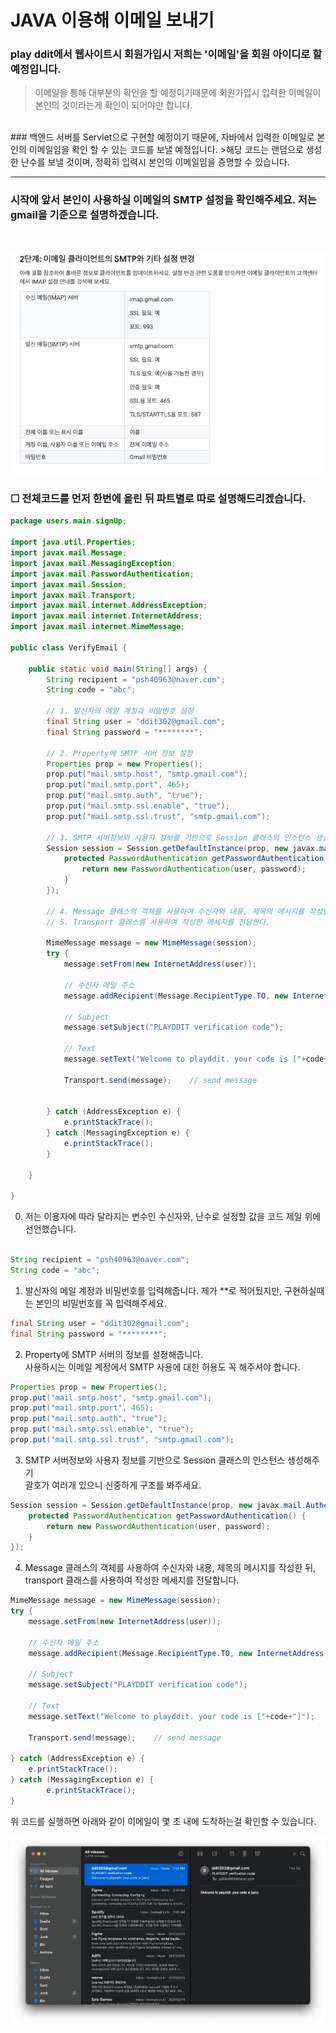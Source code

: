 # JAVA 이용해 이메일 보내기

### play ddit에서 웹사이트시 회원가입시 저희는 '이메일'을 회원 아이디로 할 예정입니다.<br>
> 이메일을 통해 대부분의 확인을 할 예정이기때문에 회원가입시 입력한 이메일이 본인의 것이라는게 확인이 되어야만 합니다.
<br>
### 백엔드 서버를 Servlet으로 구현할 예정이기 때문에, 자바에서 입력한 이메일로 본인의 이메일임을 확인 할 수 있는 코드를 보낼 예정입니다.
>해당 코드는 랜덤으로 생성한 난수를 보낼 것이며, 정확히 입력시 본인의 이메일임을 증명할 수 있습니다.
<hr>

### 시작에 앞서 본인이 사용하실 이메일의 SMTP 설정을 확인해주세요. 저는 gmail을 기준으로 설명하겠습니다.
<br>

![image](1.png)

### ☐ 전체코드를 먼저 한번에 올린 뒤 파트별로 따로 설명해드리겠습니다.<br>

```java
package users.main.signUp;

import java.util.Properties;
import javax.mail.Message;
import javax.mail.MessagingException;
import javax.mail.PasswordAuthentication;
import javax.mail.Session;
import javax.mail.Transport;
import javax.mail.internet.AddressException;
import javax.mail.internet.InternetAddress;
import javax.mail.internet.MimeMessage;

public class VerifyEmail {
	
	public static void main(String[] args) {
		String recipient = "psh40963@naver.com";
		String code = "abc";
		
		// 1. 발신자의 메일 계정과 비밀번호 설정
		final String user = "ddit302@gmail.com";
		final String password = "********";
		
		// 2. Property에 SMTP 서버 정보 설정
		Properties prop = new Properties();
		prop.put("mail.smtp.host", "smtp.gmail.com");
		prop.put("mail.smtp.port", 465);
		prop.put("mail.smtp.auth", "true");
		prop.put("mail.smtp.ssl.enable", "true");
		prop.put("mail.smtp.ssl.trust", "smtp.gmail.com");
		
		// 3. SMTP 서버정보와 사용자 정보를 기반으로 Session 클래스의 인스턴스 생성
		Session session = Session.getDefaultInstance(prop, new javax.mail.Authenticator() {
			protected PasswordAuthentication getPasswordAuthentication() {
				return new PasswordAuthentication(user, password);
			}
		});
		
		// 4. Message 클래스의 객체를 사용하여 수신자와 내용, 제목의 메시지를 작성한다.
		// 5. Transport 클래스를 사용하여 작성한 메세지를 전달한다.
		
		MimeMessage message = new MimeMessage(session);
		try {
			message.setFrom(new InternetAddress(user));
			
			// 수신자 메일 주소
			message.addRecipient(Message.RecipientType.TO, new InternetAddress(recipient));
			
			// Subject
			message.setSubject("PLAYDDIT verification code");
			
			// Text
			message.setText("Welcome to playddit. your code is ["+code+"]");
			
			Transport.send(message);	// send message
			
			
		} catch (AddressException e) {
			e.printStackTrace();
		} catch (MessagingException e) {
			e.printStackTrace();
		}

	}

}

```


0. 저는 이용자에 따라 달라지는 변수인 수신자와, 난수로 설정할 값을 코드 제일 위에 선언했습니다.
```java

String recipient = "psh40963@naver.com";
String code = "abc";
```

1. 발신자의 메일 계정과 비밀번호를 입력해줍니다. 제가 **로 적어뒀지만, 구현하실때는 본인의 비밀번호를 꼭 입력해주세요.
```java
final String user = "ddit302@gmail.com";
final String password = "********";
```

2. Property에 SMTP 서버의 정보를 설정해줍니다.    
사용하시는 이메일 계정에서 SMTP 사용에 대한 허용도 꼭 해주셔야 합니다.
```java
Properties prop = new Properties();
prop.put("mail.smtp.host", "smtp.gmail.com");
prop.put("mail.smtp.port", 465);
prop.put("mail.smtp.auth", "true");
prop.put("mail.smtp.ssl.enable", "true");
prop.put("mail.smtp.ssl.trust", "smtp.gmail.com");
```

3. SMTP 서버정보와 사용자 정보를 기반으로 Session 클래스의 인스턴스 생성해주기  
괄호가 여러개 있으니 신중하게 구조를 봐주세요.  
```java
Session session = Session.getDefaultInstance(prop, new javax.mail.Authenticator() {
	protected PasswordAuthentication getPasswordAuthentication() {
		return new PasswordAuthentication(user, password);
	}
});
```

4. Message 클래스의 객체를 사용하여 수신자와 내용, 제목의 메시지를 작성한 뒤, transport 클래스를 사용하여 작성한 메세지를 전달합니다.
```java
MimeMessage message = new MimeMessage(session);
try {
	message.setFrom(new InternetAddress(user));
	
	// 수신자 메일 주소
	message.addRecipient(Message.RecipientType.TO, new InternetAddress(recipient));
			
	// Subject
	message.setSubject("PLAYDDIT verification code");
			
	// Text
	message.setText("Welcome to playddit. your code is ["+code+"]");
			
	Transport.send(message);	// send message

} catch (AddressException e) {
	e.printStackTrace();
} catch (MessagingException e) {
		e.printStackTrace();
}
```

위 코드를 실행하면 아래와 같이 이메일이 몇 초 내에 도착하는걸 확인할 수 있습니다.

![image](2.png)
